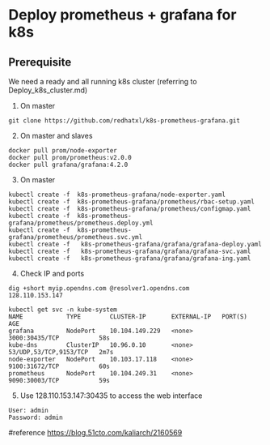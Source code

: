 # Deploy prometheus + grafana for k8s

## Prerequisite
We need a ready and all running k8s cluster (referring to Deploy_k8s_cluster.md)

1. On master 
```
git clone https://github.com/redhatxl/k8s-prometheus-grafana.git
```

2. On master and slaves
```
docker pull prom/node-exporter
docker pull prom/prometheus:v2.0.0
docker pull grafana/grafana:4.2.0
```

3. On master
```
kubectl create -f  k8s-prometheus-grafana/node-exporter.yaml 
kubectl create -f  k8s-prometheus-grafana/prometheus/rbac-setup.yaml
kubectl create -f  k8s-prometheus-grafana/prometheus/configmap.yaml 
kubectl create -f  k8s-prometheus-grafana/prometheus/prometheus.deploy.yml 
kubectl create -f  k8s-prometheus-grafana/prometheus/prometheus.svc.yml 
kubectl create -f   k8s-prometheus-grafana/grafana/grafana-deploy.yaml
kubectl create -f   k8s-prometheus-grafana/grafana/grafana-svc.yaml
kubectl create -f   k8s-prometheus-grafana/grafana/grafana-ing.yaml
```

4. Check IP and ports
```
dig +short myip.opendns.com @resolver1.opendns.com
128.110.153.147
```
```
kubectl get svc -n kube-system
NAME            TYPE        CLUSTER-IP       EXTERNAL-IP   PORT(S)                  AGE
grafana         NodePort    10.104.149.229   <none>        3000:30435/TCP           58s
kube-dns        ClusterIP   10.96.0.10       <none>        53/UDP,53/TCP,9153/TCP   2m7s
node-exporter   NodePort    10.103.17.118    <none>        9100:31672/TCP           60s
prometheus      NodePort    10.104.249.31    <none>        9090:30003/TCP           59s
```

5. Use 128.110.153.147:30435 to access the web interface
```
User: admin
Password: admin
```



#reference
https://blog.51cto.com/kaliarch/2160569
